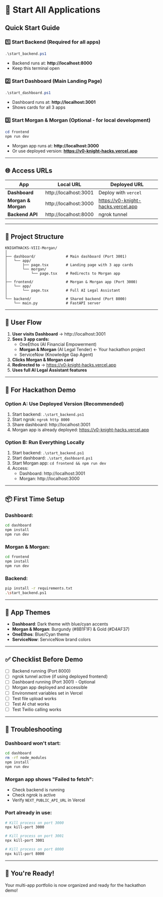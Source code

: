 # 🚀 Start All Applications

## Quick Start Guide

### 1️⃣ Start Backend (Required for all apps)
```powershell
.\start_backend.ps1
```
- Backend runs at: **http://localhost:8000**
- Keep this terminal open

### 2️⃣ Start Dashboard (Main Landing Page)
```powershell
.\start_dashboard.ps1
```
- Dashboard runs at: **http://localhost:3001**
- Shows cards for all 3 apps

### 3️⃣ Start Morgan & Morgan (Optional - for local development)
```powershell
cd frontend
npm run dev
```
- Morgan app runs at: **http://localhost:3000**
- Or use deployed version: **https://v0-knight-hacks.vercel.app**

---

## 🌐 Access URLs

| App | Local URL | Deployed URL |
|-----|-----------|--------------|
| **Dashboard** | http://localhost:3001 | Deploy with `vercel` |
| **Morgan & Morgan** | http://localhost:3000 | https://v0-knight-hacks.vercel.app |
| **Backend API** | http://localhost:8000 | ngrok tunnel |

---

## 📁 Project Structure

```
KNIGHTHACKS-VIII-Morgan/
│
├── dashboard/              # Main dashboard (Port 3001)
│   └── app/
│       ├── page.tsx        # Landing page with 3 app cards
│       └── morgan/
│           └── page.tsx    # Redirects to Morgan app
│
├── frontend/               # Morgan & Morgan app (Port 3000)
│   └── app/
│       └── page.tsx        # Full AI Legal Assistant
│
└── backend/                # Shared backend (Port 8000)
    └── main.py             # FastAPI server
```

---

## 🎯 User Flow

1. **User visits Dashboard** → http://localhost:3001
2. **Sees 3 app cards:**
   - OneEthos (AI Financial Empowerment)
   - **Morgan & Morgan** (AI Legal Tender) ← Your hackathon project
   - ServiceNow (Knowledge Gap Agent)
3. **Clicks Morgan & Morgan card**
4. **Redirected to** → https://v0-knight-hacks.vercel.app
5. **Uses full AI Legal Assistant features**

---

## 🔧 For Hackathon Demo

### Option A: Use Deployed Version (Recommended)
1. Start backend: `.\start_backend.ps1`
2. Start ngrok: `ngrok http 8000`
3. Share dashboard: http://localhost:3001
4. Morgan app is already deployed: https://v0-knight-hacks.vercel.app

### Option B: Run Everything Locally
1. Start backend: `.\start_backend.ps1`
2. Start dashboard: `.\start_dashboard.ps1`
3. Start Morgan app: `cd frontend && npm run dev`
4. Access:
   - Dashboard: http://localhost:3001
   - Morgan: http://localhost:3000

---

## 📦 First Time Setup

### Dashboard:
```bash
cd dashboard
npm install
npm run dev
```

### Morgan & Morgan:
```bash
cd frontend
npm install
npm run dev
```

### Backend:
```bash
pip install -r requirements.txt
.\start_backend.ps1
```

---

## 🎨 App Themes

- **Dashboard**: Dark theme with blue/cyan accents
- **Morgan & Morgan**: Burgundy (#8B1F1F) & Gold (#D4AF37)
- **OneEthos**: Blue/Cyan theme
- **ServiceNow**: ServiceNow brand colors

---

## ✅ Checklist Before Demo

- [ ] Backend running (Port 8000)
- [ ] ngrok tunnel active (if using deployed frontend)
- [ ] Dashboard running (Port 3001) - Optional
- [ ] Morgan app deployed and accessible
- [ ] Environment variables set in Vercel
- [ ] Test file upload works
- [ ] Test AI chat works
- [ ] Test Twilio calling works

---

## 🚨 Troubleshooting

### Dashboard won't start:
```bash
cd dashboard
rm -rf node_modules
npm install
npm run dev
```

### Morgan app shows "Failed to fetch":
- Check backend is running
- Check ngrok is active
- Verify `NEXT_PUBLIC_API_URL` in Vercel

### Port already in use:
```bash
# Kill process on port 3000
npx kill-port 3000

# Kill process on port 3001
npx kill-port 3001

# Kill process on port 8000
npx kill-port 8000
```

---

## 🎉 You're Ready!

Your multi-app portfolio is now organized and ready for the hackathon demo!
